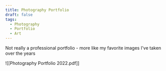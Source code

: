 ```yaml
---
title: Photography Portfolio
draft: false
tags:
  - Photography
  - Portfolio
  - Art
---
```


Not really a professional portfolio - more like my favorite images I've taken over the years

![[Photography Portfolio 2022.pdf]]